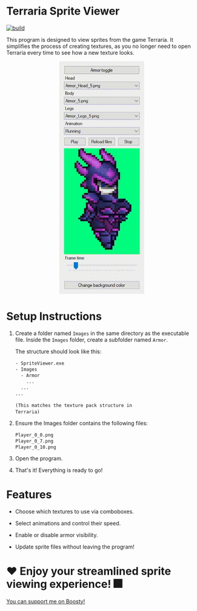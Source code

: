 # Terraria Sprite Viewer 
[![build](https://github.com/Digital-Twilight/TerrariaSpriteViewer/actions/workflows/build.yml/badge.svg)](https://github.com/Digital-Twilight/TerrariaSpriteViewer/actions/workflows/build.yml)


This program is designed to view sprites from the game Terraria. It simplifies the process of creating textures, as you no longer need to open Terraria every time to see how a new texture looks.

<p align="center"><img src="https://github.com/Digital-Twilight/TerrariaSpriteViewer/blob/master/demo.gif?raw=true)"/></p>

# Setup Instructions
1) Create a folder named <code>Images</code> in the same directory as the executable file. Inside the <code>Images</code> folder, create a subfolder named <code>Armor</code>.

    The structure should look like this:
    ```
    - SpriteViewer.exe
    - Images
      - Armor
        ...
      ...
    ...
    ```
    <code>(This matches the texture pack structure in Terraria)</code>

3) Ensure the Images folder contains the following files:
    ```
    Player_0_0.png
    Player_0_7.png
    Player_0_10.png
    ```
3) Open the program.

4) That's it! Everything is ready to go!

# Features
- Choose which textures to use via comboboxes.

- Select animations and control their speed.

- Enable or disable armor visibility.

- Update sprite files without leaving the program!

# ❤️ Enjoy your streamlined sprite viewing experience! 🎆

[You can support me on Boosty!](https://boosty.to/digital-twilight)

